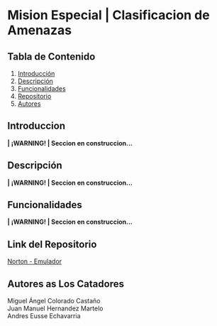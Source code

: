 # Mision Especial | Clasificacion de Amenazas
## Tabla de Contenido
1. [Introducción](#introducción)
2. [Descripción](#descripción)
3. [Funcionalidades](#funcionalidades)
4. [Repositorio](#link-del-repositorio)
8. [Autores](#autores-as-los-catadores)

## Introduccion
<div style = "text-align: justify;">

**| ¡WARNING! | Seccion en construccion...**

## Descripción

**| ¡WARNING! | Seccion en construccion...**

## Funcionalidades

**| ¡WARNING! | Seccion en construccion...**

## Link del Repositorio
[Norton - Emulador](https://github.com/migueCOLORADO/Norton-Emulador.git)

## Autores as Los Catadores
Miguel Ángel Colorado Castaño <br>
Juan Manuel Hernandez Martelo <br>
Andres Eusse Echavarria
</div>
